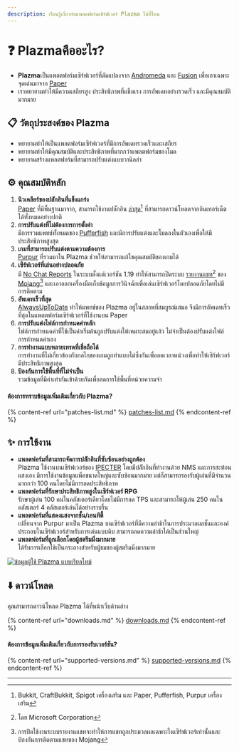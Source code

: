 ```yaml
---
description: เรียนรู้เกี่ยวกับแพลตฟอร์มเซิร์ฟเวอร์ Plazma ได้ที่ไหน
---
```


# ❓ Plazmaคืออะไร?

- **Plazma**เป็นแพลตฟอร์มเซิร์ฟเวอร์ที่ดัดแปลงจาก [Andromeda](https://github.com/EarendelArchived/Andromeda) และ [Fusion](https://github.com/RuinedTechnologyUnify/Fusion) เพื่อเอาเฉพาะจุดเด่นมาจาก [Paper](https://github.com/PaperMC/Paper)
- เราพยายามทำให้มีความเสถียรสูง ประสิทธิภาพที่แข็งแรง การอัพเดทอย่างรวดเร็ว และมีคุณสมบัติมากมาย

## 📋 วัตถุประสงค์ของ Plazma <a href="#id-1" id="id-1"></a>

- พยายามทำให้เป็นแพลตฟอร์มเซิร์ฟเวอร์ที่มีการอัพเดทรวดเร็วและเสถียร
- พยายามทำให้มีคุณสมบัติและประสิทธิภาพที่มากกว่าแพลตฟอร์มของโมด
- พยายามสร้างแพลตฟอร์มที่สามารถปรับแต่งแบบวานิลล่า

## ⚙️ คุณสมบัติหลัก <a href="#id-2" id="id-2"></a>

1. **นิวเคลียร์ของปลัักอินที่แข็งแกร่ง**\
   [Paper](https://github.com/PaperMC/Paper) ที่มีพื้นฐานมาจาก,
   สามารถใช้งานปลัักอิน [ล่าสุด](#user-content-fn-1)[^1] ที่สามารถดาวน์โหลดจากอินเทอร์เน็ตได้ทั้งหมดอย่างปกติ
2. **การปรับแต่งที่ไม่ต้องการการตั้งค่า**\
   มีการรวมแพทช์ทั้งหมดของ [Pufferfish](https://github.com/pufferfish-gg/Pufferfish) และมีการปรับแต่งและโมดลงในตัวเองเพื่อให้มีประสิทธิภาพสูงสุด
3. **เกมที่สามารถปรับแต่งตามความต้องการ**\
   [Purpur](https://github.com/PurpurMC/Purpur) ที่รวมมาใน Plazma ช่วยให้สามารถแก้ไขคุณสมบัติของเกมได้
4. **เซิร์ฟเวอร์ที่เล่นอย่างปลอดภัย**\
   มี [No Chat Reports](https://github.com/Aizistral-Studios/No-Chat-Reports) ในระบบตั้งแต่เวอร์ชัน 1.19 ทำให้สามารถปิดระบบ [รายงานแชท](#user-content-fn-2)[^2] ของ [Mojang](#user-content-fn-3)[^3] และเอาออกเครื่องมือเก็บข้อมูลการวินิจฉัยเพื่อเล่นเซิร์ฟเวอร์โดยปลอดภัยโดยไม่มีการติดตาม
5. **อัพเดทเร็วที่สุด**\
   [AlwaysUpToDate](https://github.com/PlazmaMC/AlwaysUpToDate) ทำให้แพทช์ของ Plazma อยู่ในสภาพที่สมบูรณ์เสมอ จึงมีการอัพเดทเร็วที่สุดในแพลตฟอร์มเซิร์ฟเวอร์ที่ใช้งานบน Paper
6. **การปรับแต่งไฟล์การกำหนดค่าหลัก**\
   ไฟล์การกำหนดค่าที่ใช้เป็นค่าเริ่มต้นถูกปรับแต่งให้เหมาะสมอยู่แล้ว ไม่จำเป็นต้องปรับแต่งไฟล์การกำหนดค่าเอง
7. **การทำงานแบบหลายเทรดที่เชื่อถือได้**\
   การทำงานที่ไม่เกี่ยวข้องกับกลไกของเกมถูกทำแบบไม่ซึ่งกันเพื่อลดเวลาหน่วงเพื่อทำให้เซิร์ฟเวอร์มีประสิทธิภาพสูงสุด
8. **ป้องกันการใช้พื้นที่ที่ไม่จำเป็น**\
   รวมข้อมูลที่มีค่าเท่ากันเข้าด้วยกันเพื่อลดการใช้พื้นที่หน่วยความจำ

#### ต้องการทราบข้อมูลเพิ่มเติมเกี่ยวกับ Plazma? <a href="#etc-1" id="etc-1"></a>

{% content-ref url="patches-list.md" %}
[patches-list.md](patches-list.md)
{% endcontent-ref %}

## ✨ การใช้งาน <a href="#id-3" id="id-3"></a>

- **แพลตฟอร์มที่สามารถจัดการปลัักอินที่ซับซ้อนอย่างถูกต้อง**\
  Plazma ใช้งานบนเซิร์ฟเวอร์ของ [IPECTER](https://github.com/IPECTER) โดยมีปลัักอินที่ทำงานด้วย NMS และการสะท้อนแสงเอง มีการใช้งานข้อมูลแพ็คขนาดใหญ่และซับซ้อนมากมาย แต่ก็สามารถรองรับผู้เล่นที่มีจำนวนมากกว่า 100 คนโดยไม่มีการลดประสิทธิภาพ
- **แพลตฟอร์มที่รักษาประสิทธิภาพสูงในเซิร์ฟเวอร์ RPG**\
  รักษาผู้เล่น 100 คนในคลัสเตอร์เดียวโดยไม่มีการลด TPS และสามารถให้ผู้เล่น 250 คนในคลัสเตอร์ 4 คลัสเตอร์เล่นได้อย่างราบรื่น
- **แพลตฟอร์มที่แสดงแสงจากชั้น/เอนทิตี้**\
  เปลี่ยนจาก Purpur มาเป็น Plazma บนเซิร์ฟเวอร์ที่มีความล่าช้าในการประมวลผลชั้นและองค์ประกอบในเซิร์ฟเวอร์สำหรับการเล่นแบบดิบ สามารถลดความล่าช้าได้เป็นส่วนใหญ่
- **แพลตฟอร์มที่ถูกเลือกโดยผู้สตรีมมิ่งมากมาย**\
  ได้รับการเลือกใช้เป็นกระถางสำหรับผู้ชมของผู้สตรีมมิ่งมากมาย

<a href="https://bstats.org/plugin/server-implementation/Plazma/18047">
   <img src="https://badge.plazmamc.org/internal/bstats" alt="ข้อมูลผู้ใช้ Plazma แบบเรียลไทม์">
</a>

## ⬇️ ดาวน์โหลด

คุณสามารถดาวน์โหลด Plazma ได้ที่หน้าเว็บด้านล่าง

{% content-ref url="downloads.md" %}
[downloads.md](downloads.md)
{% endcontent-ref %}

#### ต้องการข้อมูลเพิ่มเติมเกี่ยวกับการรองรับเวอร์ชัน?

{% content-ref url="supported-versions.md" %}
[supported-versions.md](supported-versions.md)
{% endcontent-ref %}

***

[^1]: Bukkit, CraftBukkit, Spigot เครื่องเสริม และ Paper, Pufferfish, Purpur เครื่องเสริม

[^2]: โดย Microsoft Corporation

[^3]: การปิดใช้งานระบบรายงานแชทจะทำให้การแชทถูกประมวลผลเฉพาะในเซิร์ฟเวอร์เท่านั้นและป้องกันการติดตามแชทของ Mojang

[^4]: เวลาที่ต้องรอสักครู่เพื่อให้เกิดการทำงานของกลไกของระบบ
